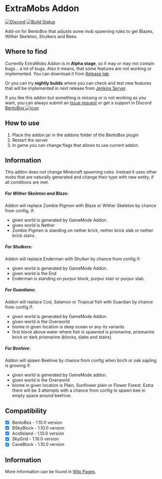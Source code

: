 # ExtraMobs Addon
[![Discord](https://img.shields.io/discord/272499714048524288.svg?logo=discord)](https://discord.bentobox.world)
[![Build Status](https://ci.codemc.org/buildStatus/icon?job=BentoBoxWorld/ExtraMobs)](https://ci.codemc.org/job/BentoBoxWorld/job/ExtraMobs/)

Add-on for BentoBox that adjusts some mob spawning rules to get Blazes, Wither Skeleton, Shulkers and Bees.

## Where to find

Currently ExtraMobs Addon is in **Alpha stage**, so it may or may not contain bugs... a lot of bugs. Also it means, that some features are not working or implemented. 
You can download it from [Release tab](https://github.com/BentoBoxWorld/ExtraMobs/releases)

Or you can try **nightly builds** where you can check and test new features that will be implemented in next release from [Jenkins Server](https://ci.codemc.org/job/BentoBoxWorld/job/ExtraMobs/lastStableBuild/).

If you like this addon but something is missing or is not working as you want, you can always submit an [Issue request](https://github.com/BentoBoxWorld/ExtraMobs/issues) or get a support in Discord [BentoBox ![icon](https://avatars2.githubusercontent.com/u/41555324?s=15&v=4)](https://discord.bentobox.world)

## How to use

1. Place the addon jar in the addons folder of the BentoBox plugin
2. Restart the server
3. In game you can change flags that allows to use current addon.

## Information

This addon does not change Minecraft spawning rules. Instead it uses other mobs that are naturally generated and change their type with new entity, if all conditions are met.

##### For Wither Skeleton and Blaze:

Addon will replace Zombie Pigmen with Blaze or Wither Skeleton by chance from config, if:
 - given world is generated by GameMode Addon.
 - given world is Nether
 - Zombie Pigmen is standing on nether brick, nether brick slab or nether brick stairs.

##### For Shulkers:

Addon will replace Enderman with Shulker by chance from config if:
 - given world is generated by GameMode Addon.
 - given world is the End
 - Enderman is standing on purpur block, purpur stair or purpur slab. 

##### For Guardians:

Addon will replace Cod, Salamon or Tropical fish with Guardian by chance from config if:
 - given world is generated by GameMode Addon.
 - given world is the Overworld
 - biome in given location is deep ocean or any its variants
 - first block above water where fish is spawned is prismarine, prismarine brick or dark prismarine (blocks, slabs and stairs).     

##### For Beehive:

Addon will spawn Beehive by chance from config when birch or oak sapling is growing if:
 - given world is generated by GameMode addon.
 - given world is the Overworld
 - biome in given location is Plain, Sunflower plain or Flower Forest.
Extra there will be 3 attempts with a chance from config to spawn bee in empty space around beehive.

## Compatibility

- [x] BentoBox - 1.10.0 version
- [x] BSkyBlock - 1.10.0 version
- [x] AcidIsland - 1.10.0 version
- [x] SkyGrid - 1.10.0 version
- [x] CaveBlock - 1.10.0 version

## Information

More information can be found in [Wiki Pages](https://github.com/BentoBoxWorld/ExtraMobs/wiki).
